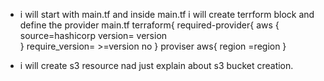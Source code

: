 - i will start with main.tf and inside main.tf i will create terrform block and define the provider
 main.tf
  terraform{
     required-provider{
         aws {
     source=hashicorp
     version= version  
}
  require_version= >=version no
}
proviser aws{
   region =region
}


- i will create s3 resource nad just explain about s3 bucket creation.
